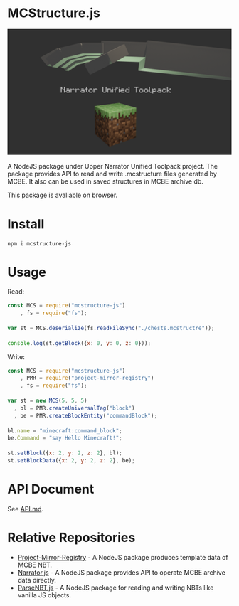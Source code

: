 # MCStructure.js

![Icon](./docs/img/NarratorUnifiedToolpack.png)

A NodeJS package under Upper Narrator Unified Toolpack project. The package provides API to read and write .mcstructure files generated by MCBE. It also can be used in saved structures in MCBE archive db.

This package is avaliable on browser.

# Install
```shell
npm i mcstructure-js
```

# Usage
Read:
```js
const MCS = require("mcstructure-js")
    , fs = require("fs");

var st = MCS.deserialize(fs.readFileSync("./chests.mcstructre"));

console.log(st.getBlock({x: 0, y: 0, z: 0}));
```

Write:
```js
const MCS = require("mcstructure-js")
    , PMR = require("project-mirror-registry")
    , fs = require("fs");

var st = new MCS(5, 5, 5)
  , bl = PMR.createUniversalTag("block")
  , be = PMR.createBlockEntity("commandBlock");

bl.name = "minecraft:command_block";
be.Command = "say Hello Minecraft!";

st.setBlock({x: 2, y: 2, z: 2}, bl);
st.setBlockData({x: 2, y: 2, z: 2}, be);
```

# API Document
See [API.md](https://github.com/HTMonkeyG/MCStructure.js/blob/main/docs/API.md).

# Relative Repositories

- [Project-Mirror-Registry](https://github.com/HTMonkeyG/Project-Mirror-Registry) - A NodeJS package produces template data of MCBE NBT.
- [Narrator.js](https://github.com/HTMonkeyG/Narrator-js) - A NodeJS package provides API to operate MCBE archive data directly.
- [ParseNBT.js](https://github.com/HTMonkeyG/ParseNBT.js) - A NodeJS package for reading and writing NBTs like vanilla JS objects.
